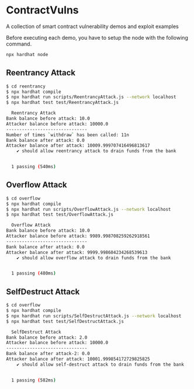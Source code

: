 # ContractVulns
A collection of smart contract vulnerability demos and exploit examples

Before executing each demo, you have to setup the node with the following command.

```bash
npx hardhat node
```

## Reentrancy Attack

```bash
$ cd reentrancy
$ npx hardhat compile
$ npx hardhat run scripts/ReentrancyAttack.js --network localhost
$ npx hardhat test test/ReentrancyAttack.js

  Reentrancy Attack
Bank balance before attack: 10.0
Attacker balance before attack: 10000.0
-------------------------------
Number of times `withdraw` has been called: 11n
Bank balance after attack: 0.0
Attacker balance after attack: 10009.999707416496813617
    ✔ should allow reentrancy attack to drain funds from the bank


  1 passing (540ms)
```

## Overflow Attack

```bash
$ cd overflow
$ npx hardhat compile
$ npx hardhat run scripts/OverflowAttack.js --network localhost
$ npx hardhat test test/OverflowAttack.js

  Overflow Attack
Bank balance before attack: 10.0
Attacker balance before attack: 9989.998708259262918561
-------------------------------
Bank balance after attack: 0.0
Attacker balance after attack: 9999.998604234268539613
    ✔ should allow overflow attack to drain funds from the bank


  1 passing (480ms)
```

## SelfDestruct Attack

```bash
$ cd overflow
$ npx hardhat compile
$ npx hardhat run scripts/SelfDestructAttack.js --network localhost
$ npx hardhat test test/SelfDestructAttack.js

  SelfDestruct Attack
Bank balance before attack: 2.0
Attacker balance before attack: 10000.0
-------------------------------
Bank balance after attack-2: 0.0
Attacker balance after attack: 10001.999854172729825825
    ✔ should allow self-destruct attack to drain funds from the bank


  1 passing (582ms)
```
